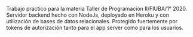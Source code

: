 Trabajo practico para la materia Taller de Programación II/FIUBA/1° 2020.
Servidor backend hecho con NodeJs, deployado en Heroku y con utilización de bases de datos relacionales. Protegido fuertemente por tokens de autorización tanto para el app server como para los usuarios.

